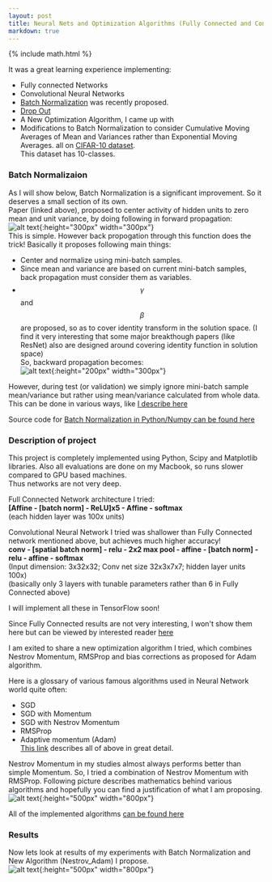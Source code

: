```yaml
---
layout: post
title: Neural Nets and Optimization Algorithms (Fully Connected and Convolutional Neural Nets)
markdown: true
---
```

{% include math.html %}

It was a great learning experience implementing:
- Fully connected Networks
- Convolutional Neural Networks
- [Batch Normalization](https://arxiv.org/pdf/1502.03167.pdf) was recently proposed.
- [Drop Out](https://www.cs.toronto.edu/~hinton/absps/JMLRdropout.pdf)
- A New Optimization Algorithm, I came up with
- Modifications to Batch Normalization to consider Cumulative Moving Averages of Mean and Variances rather than Exponential Moving Averages.
all on [CIFAR-10 dataset](https://www.cs.toronto.edu/~kriz/cifar.html).  
This dataset has 10-classes.  

### Batch Normalizaion
As I will show below, Batch Normalization is a significant improvement. So it deserves a small section of its own.  
Paper (linked above), proposed to center activity of hidden units to zero mean and unit variance, by doing following in forward propagation:  
![alt text]({{site.url}}/images/batchNorm_forward.png "batch norm forward"){:height="300px" width="300px"}  
This is simple. However back propogation through this function does the trick! Basically it proposes following main things:  
- Center and normalize using mini-batch samples.  
- Since mean and variance are based on current mini-batch samples, back propagation must consider them as variables.  
- $$\gamma$$ and $$\beta$$ are proposed, so as to cover identity transform in the solution space. (I find it very interesting that some major breakthough papers (like ResNet) also are designed around covering identity function in solution space)  
So, backward propagation becomes:  
![alt text]({{site.url}}/images/batchNorm_backward.png "batch Norm backward"){:height="200px" width="300px"}  

However, during test (or validation) we simply ignore mini-batch sample mean/variance but rather using mean/variance calculated from whole data.  
This can be done in various ways, like [I describe here](https://yogeshluthra.github.io/MeanVariance_Estimation_from_Online_Data/)

Source code for [Batch Normalization in Python/Numpy can be found here](https://github.com/yogeshluthra/Deep_Learning/blob/master/assignment2/cs231n/layers.py)

### Description of project
This project is completely implemented using Python, Scipy and Matplotlib libraries. Also all evaluations are done on my Macbook, so runs slower compared to GPU based machines.  
Thus networks are not very deep.  

Full Connected Network architecture I tried:  
**[Affine - [batch norm] - ReLU]x5 - Affine - softmax**  
(each hidden layer was 100x units)  

Convolutional Neural Network I tried was shallower than Fully Connected network mentioned above, but achieves much higher accuracy!  
**conv - [spatial batch norm] - relu - 2x2 max pool - affine - [batch norm] - relu - affine - softmax**    
(Input dimension: 3x32x32; Conv net size 32x3x7x7; hidden layer units 100x)  
(basically only 3 layers with tunable parameters rather than 6 in Fully Connected above)  

I will implement all these in TensorFlow soon!  

Since Fully Connected results are not very interesting, I won't show them here but can be viewed by interested reader [here](https://github.com/yogeshluthra/Deep_Learning/blob/master/assignment2/FullyConnectedNets.ipynb)  

I am exited to share a new optimization algorithm I tried, which combines Nestrov Momentum, RMSProp and bias corrections as proposed for Adam algorithm.

Here is a glossary of various famous algorithms used in Neural Network world quite often:
- SGD
- SGD with Momentum
- SGD with Nestrov Momentum
- RMSProp
- Adaptive momentum (Adam)  
[This link](http://cs231n.stanford.edu/slides/2016/winter1516_lecture6.pdf) describes all of above in great detail.

Nestrov Momentum in my studies almost always performs better than simple Momentum.
So, I tried a combination of Nestrov Momentum with RMSProp.
Following picture describes mathematics behind various algorithms and hopefully you can find a justification of what I am proposing.  
![alt text]({{site.url}}/images/first_order_optimization_algos.png "first_order_optimization_algos"){:height="500px" width="800px"}  

All of the implemented algorithms [can be found here](https://github.com/yogeshluthra/Deep_Learning/blob/master/assignment2/cs231n/optim.py)  

### Results
Now lets look at results of my experiments with Batch Normalization and New Algorithm (Nestrov_Adam) I propose.  
![alt text]({{site.url}}/images/results_convnet_batchNorm_optimAlgo.png "results_convnet_batchNorm_optimAlgo"){:height="500px" width="800px"}  

